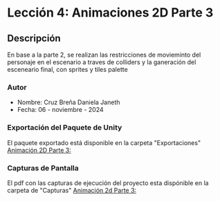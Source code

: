 
# Lección 4: Animaciones 2D Parte 3

## Descripción
En base a la parte 2, se realizan las restricciones de movieminto del personaje en el escenario a traves de colliders y la ganeración del esceneario final, con sprites y tiles palette

### Autor
- Nombre: Cruz Breña Daniela Janeth
- Fecha: 06 - noviembre - 2024

### Exportación del Paquete de Unity
El paquete exportado está disponible en la carpeta "Exportaciones"
  [Animación 2D Parte 3:](https://github.com/DanielaJanethCruz/Act1_EjecucionTutorialesFase2/blob/main/Lecciones/Lecci%C3%B3n4_Animations2DParte3/Exportaciones/Prototipo04_CBDJ.unitypackage)

### Capturas de Pantalla 
El pdf con las capturas de ejecución del proyecto esta dispónible en la carpeta de "Capturas"
  [Animación 2d Parte 3:](https://github.com/DanielaJanethCruz/Act1_EjecucionTutorialesFase2/blob/main/Lecciones/Lecci%C3%B3n4_Animations2DParte3/Capturas/Lecci%C3%B3n4_Animations2DParte3-capturas.pdf)


